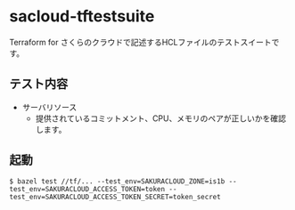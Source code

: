 # sacloud-tftestsuite

Terraform for さくらのクラウドで記述するHCLファイルのテストスイートです。

## テスト内容

- サーバリソース
  - 提供されているコミットメント、CPU、メモリのペアが正しいかを確認します。

## 起動

```console
$ bazel test //tf/... --test_env=SAKURACLOUD_ZONE=is1b --test_env=SAKURACLOUD_ACCESS_TOKEN=token --test_env=SAKURACLOUD_ACCESS_TOKEN_SECRET=token_secret
```
